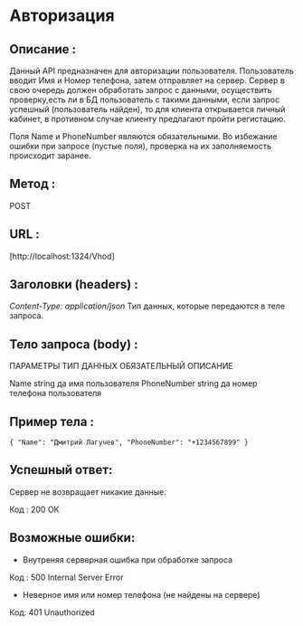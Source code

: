 # Авторизация

## Описание :
 
 Данный API предназначен для авторизации пользователя. Пользователь вводит Имя и Номер телефона, затем отправляет на сервер. Сервер в свою очередь должен обработать запрос с данными, осуществить проверку,есть ли в БД пользователь с такими данными, если запрос успешный (пользователь найден), то для клиента открывается личный кабинет, в противном случае клиенту предлагают пройти регистацию.

Поля Name и PhoneNumber являются обязательными. Во избежание ошибки при запросе (пустые поля), проверка на их заполняемость происходит заранее.

## Метод :

 POST

## URL :

[http://localhost:1324/Vhod]

## Заголовки (headers) :

 *Content-Type: application/json*
Тип данных, которые передаются в теле запроса.

## Тело запроса (body) :

ПАРАМЕТРЫ               ТИП ДАННЫХ             ОБЯЗАТЕЛЬНЫЙ               ОПИСАНИЕ

Name                     string                  да                       имя пользователя
PhoneNumber              string                  да                       номер телефона пользователя

## Пример тела :

`{
  "Name": "Дмитрий Лагучев",
  "PhoneNumber": "+1234567899"
}`

## Успешный ответ:

Сервер не возвращает никакие данные.

Код : 200 ОК

## Возможные ошибки:

- Внутреняя серверная ошибка при обработке запроса

Код : 500 Internal Server Error

- Неверное имя или номер телефона (не найдены на сервере)

Код: 401 Unauthorized


